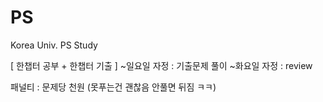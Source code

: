 # PS
Korea Univ. PS Study

[ 한챕터 공부 + 한챕터 기출 ]
~일요일 자정 : 기출문제 풀이
~화요일 자정 : review 

패널티 : 문제당 천원 (못푸는건 괜찮음 안풀면 뒤짐 ㅋㅋ)
